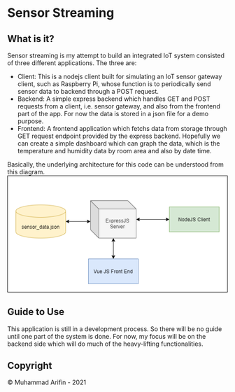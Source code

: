 # Sensor Streaming

## What is it?

Sensor streaming is my attempt to build an integrated IoT system consisted of three different applications. The three are:

- Client: This is a nodejs client built for simulating an IoT sensor gateway client, such as Raspberry Pi, whose function is to periodically send sensor data to backend through a POST request.
- Backend: A simple express backend which handles GET and POST requests from a client, i.e. sensor gateway, and also from the frontend part of the app. For now the data is stored in a json file for a demo purpose.
- Frontend: A frontend application which fetchs data from storage through GET request endpoint provided by the express backend. Hopefully we can create a simple dashboard which can graph the data, which is the temperature and humidity data by room area and also by date time.

Basically, the underlying architecture for this code can be understood from this diagram. 
![Basic architecture](/img/architecture.png)

## Guide to Use

This application is still in a development process. So there will be no guide until one part of the system is done. For now, my focus will be on the backend side which will do much of the heavy-lifting functionalities.

## Copyright

&copy; Muhammad Arifin - 2021
